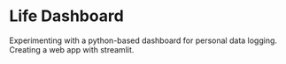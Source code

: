 # Life Dashboard

Experimenting with a python-based dashboard for personal data logging. Creating a web app with streamlit.
